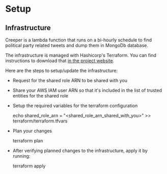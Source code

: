 # Setup

## Infrastructure
Creeper is a lambda function that runs on a bi-hourly schedule to find political party related tweets and dump them in MongoDb database.

The infrastructure is managed with Hashicorp's Terraform. You can find instructions to download that [in the project website](https://www.terraform.io/downloads.html).


Here are the steps to setup/update the infrastructure:

- Request for the shared role ARN to be shared with you

- Share your AWS IAM user ARN so that it's included in the list of trusted entities for the shared role

- Setup the required variables for the terraform configuration

    echo shared_role_arn = "<shared_role_arn_shared_with_you>" >> terraform/terraform.tfvars
    
- Plan your changes

    terraform plan

- After verifying planned changes to the infrastructure, apply it by running:
    
    terraform apply